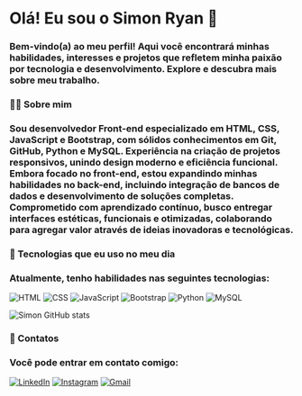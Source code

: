 # Olá! Eu sou o Simon Ryan 👋

### Bem-vindo(a) ao meu perfil! Aqui você encontrará minhas habilidades, interesses e projetos que refletem minha paixão por tecnologia e desenvolvimento. Explore e descubra mais sobre meu trabalho.

### 👨‍💻 Sobre mim 

### Sou desenvolvedor Front-end especializado em HTML, CSS, JavaScript e Bootstrap, com sólidos conhecimentos em Git, GitHub, Python e MySQL. Experiência na criação de projetos responsivos, unindo design moderno e eficiência funcional. Embora focado no front-end, estou expandindo minhas habilidades no back-end, incluindo integração de bancos de dados e desenvolvimento de soluções completas. Comprometido com aprendizado contínuo, busco entregar interfaces estéticas, funcionais e otimizadas, colaborando para agregar valor através de ideias inovadoras e tecnológicas.

### 🔧 Tecnologias que eu uso no meu dia

### Atualmente, tenho habilidades nas seguintes tecnologias:

![HTML](https://img.shields.io/badge/HTML5-E34F26?style=for-the-badge&logo=html5&logoColor=white)
![CSS](https://img.shields.io/badge/CSS3-1572B6?style=for-the-badge&logo=css3&logoColor=white)
![JavaScript](https://img.shields.io/badge/JavaScript-F7DF1E?style=for-the-badge&logo=javascript&logoColor=black)
![Bootstrap](https://img.shields.io/badge/Bootstrap-563D7C?style=for-the-badge&logo=bootstrap&logoColor=white)
![Python](https://img.shields.io/badge/Python-3776AB?style=for-the-badge&logo=python&logoColor=white)
![MySQL](https://img.shields.io/badge/MySQL-00000F?style=for-the-badge&logo=mysql&logoColor=white)

![Simon GitHub stats](https://github-readme-stats.vercel.app/api?username=simonryandev&show_icons=true&theme=dracula)

### 📱 Contatos

### Você pode entrar em contato comigo:

[![LinkedIn](https://img.shields.io/badge/LinkedIn-0077B5?style=for-the-badge&logo=linkedin&logoColor=white)](https://www.linkedin.com/in/simon-ryan-354a75283/)
[![Instagram](https://img.shields.io/badge/Instagram-E4405F?style=for-the-badge&logo=instagram&logoColor=white)](https://www.instagram.com/simonryandev/)
[![Gmail](https://img.shields.io/badge/Gmail-D14836?style=for-the-badge&logo=gmail&logoColor=white)](https://mail.google.com/mail/u/0/?pli=1#inbox)










